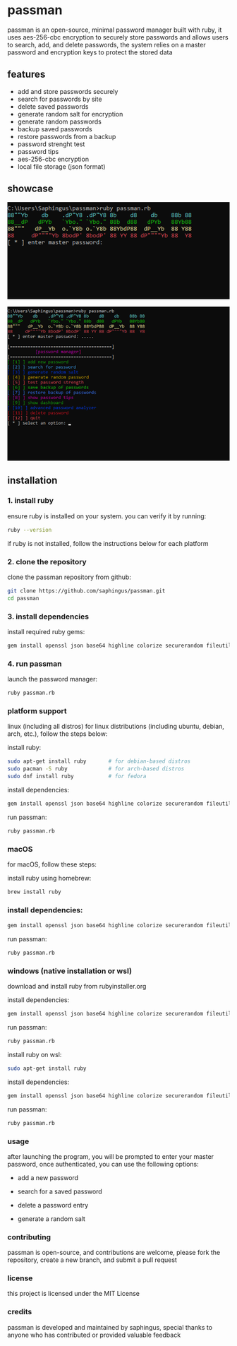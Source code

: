# passman

passman is an open-source, minimal password manager built with ruby, it uses aes-256-cbc encryption to securely store passwords and allows users to search, add, and delete passwords, the system relies on a master password and encryption keys to protect the stored data

## features

- add and store passwords securely
- search for passwords by site
- delete saved passwords
- generate random salt for encryption
- generate random passwords
- backup saved passwords
- restore passwords from a backup
- password strenght test
- password tips
- aes-256-cbc encryption
- local file storage (json format)

## showcase
![menu](showcasepassman1.png)

![menu](showcasepassman2.png)


## installation

### 1. install ruby

ensure ruby is installed on your system. you can verify it by running:

```bash
ruby --version
```

if ruby is not installed, follow the instructions below for each platform

### 2. clone the repository

clone the passman repository from github:

```bash
git clone https://github.com/saphingus/passman.git
cd passman
```

### 3. install dependencies

install required ruby gems:

```bash
gem install openssl json base64 highline colorize securerandom fileutils 
```

### 4. run passman

launch the password manager:

```bash
ruby passman.rb
```

### platform support

linux (including all distros)
for linux distributions (including ubuntu, debian, arch, etc.), follow the steps below:

install ruby:
```bash
sudo apt-get install ruby       # for debian-based distros
sudo pacman -S ruby             # for arch-based distros
sudo dnf install ruby           # for fedora
```

install dependencies:
```bash
gem install openssl json base64 highline colorize securerandom fileutils 
```

run passman:
```bash
ruby passman.rb
```

### macOS

for macOS, follow these steps:

install ruby using homebrew:

```bash
brew install ruby
```

### install dependencies:

```bash
gem install openssl json base64 highline colorize securerandom fileutils 
```

run passman:

```bash
ruby passman.rb
```

### windows (native installation or wsl)

download and install ruby from rubyinstaller.org

install dependencies:

```bash
gem install openssl json base64 highline colorize securerandom fileutils 
```

run passman:

```bash
ruby passman.rb
```

install ruby on wsl:

```bash
sudo apt-get install ruby
```

install dependencies:

```bash
gem install openssl json base64 highline colorize securerandom fileutils 
```

run passman:

```bash
ruby passman.rb
```

### usage
after launching the program, you will be prompted to enter your master password, once authenticated, you can use the following options:

- add a new password

- search for a saved password

- delete a password entry

- generate a random salt

### contributing
passman is open-source, and contributions are welcome, please fork the repository, create a new branch, and submit a pull request

### license
this project is licensed under the MIT License

### credits
passman is developed and maintained by saphingus, special thanks to anyone who has contributed or provided valuable feedback
